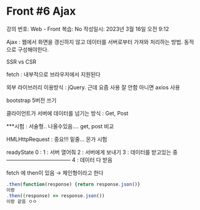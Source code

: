 # Front #6 Ajax

강의 번호: Web - Front
복습: No
작성일시: 2023년 3월 16일 오전 9:12

Ajax : 웹에서 화면을 갱신하지 않고 데이터를 서버로부터 가져와 처리하는 방법. 동적으로 구성해야한다.

SSR vs CSR

fetch : 내부적으로 브라우저에서 지원된다

외부 라이브러리 이용방식 : jQuery. 근데 요즘 사용 잘 안함
아니면 axios 사용

bootstrap 5버전 쓰기

클라이언트가 서버에 데이터를 넘기는 방식 : Get, Post

***시험 : 서술형.. 나올수있음…. get, post 비교

HMLHttpRequest : 중요!!! 밑줄… 몬가 시험

readyState 
0 : 
1 : 서버 열어줘
2 : 서버에게 보내기
3 : 데이터를 받고있는 중
————————————
4 : 데이터 다 받음

fetch 에 then이 있음 → 체인형이라고 한다

```jsx
.then(function(response) {return response.json()}
이랑
.then((response) => response.json())
이랑 같음 ㅇㅇ
```